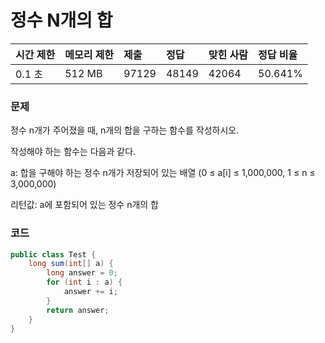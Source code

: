 # 정수 N개의 합

| 시간 제한 | 메모리 제한 | 제출   | 정답  | 맞힌 사람 | 정답 비율 |
| :-------- | :---------- | :----- | :---- | :-------- | :-------- |
|0.1 초|	512 MB|	97129	|48149|	42064|	50.641%|

### 문제

정수 n개가 주어졌을 때, n개의 합을 구하는 함수를 작성하시오.

작성해야 하는 함수는 다음과 같다.

a: 합을 구해야 하는 정수 n개가 저장되어 있는 배열 (0 ≤ a[i] ≤ 1,000,000, 1 ≤ n ≤ 3,000,000)

리턴값: a에 포함되어 있는 정수 n개의 합

### 코드

```java
public class Test {
    long sum(int[] a) {
        long answer = 0;
        for (int i : a) {
            answer += i;
        }
        return answer;
    }
}
```